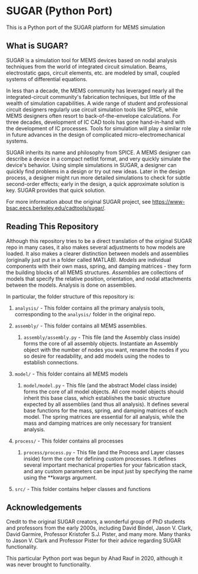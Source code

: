# SUGAR (Python Port)

This is a Python port of the SUGAR platform for MEMS simulation

## What is SUGAR?
	
SUGAR is a simulation tool for MEMS devices based on nodal analysis techniques from the world of integrated circuit simulation. Beams, electrostatic gaps, circuit elements, etc. are modeled by small, coupled systems of differential equations.

In less than a decade, the MEMS community has leveraged nearly all the integrated-circuit community's fabrication techniques, but little of the wealth of simulation capabilities. A wide range of student and professional circuit designers regularly use circuit simulation tools like SPICE, while MEMS designers often resort to back-of-the-envelope calculations. For three decades, development of IC CAD tools has gone hand-in-hand with the development of IC processes. Tools for simulation will play a similar role in future advances in the design of complicated micro-electromechanical systems.

SUGAR inherits its name and philosophy from SPICE. A MEMS designer can describe a device in a compact netlist format, and very quickly simulate the device's behavior. Using simple simulations in SUGAR, a designer can quickly find problems in a design or try out new ideas. Later in the design process, a designer might run more detailed simulations to check for subtle second-order effects; early in the design, a quick approximate solution is key. SUGAR provides that quick solution.

For more information about the original SUGAR project, see https://www-bsac.eecs.berkeley.edu/cadtools/sugar/.

## Reading This Repository

Although this repository tries to be a direct translation of the original SUGAR repo in many cases, it also makes
several adjustments to how models are loaded. It also makes a clearer distinction between models and assemblies 
(originally just put in a folder called MATLAB). _Models_ are individual components with their own mass, spring, and 
damping matrices - they form the building blocks of all MEMS structures. _Assemblies_ are collections of models that specify
the relative position, orientation, and nodal attachments between the models. Analysis is done on assemblies.

In particular, the folder structure of this repository is:

1) ``analysis/`` - This folder contains all the primary analysis tools, corresponding to the ``analysis/`` folder in 
the original repo.
   
2) ``assembly/`` - This folder contains all MEMS assemblies.
    1) ``assembly/assembly.py`` - This file (and the Assembly class inside) forms the core of all assembly objects. 
    Instantiate an Assembly object with the number of nodes you want, rename the nodes if you so desire for readability,
       and add models using the nodes to establish connections.
   
3) ``model/`` - This folder contains all MEMS models
    1) ``model/model.py`` - This file (and the abstract Model class inside) forms the core of all model objects. 
    All core model objects should inherit this base class, which establishes the basic structure expected by all 
       assemblies (and thus all analysis). It defines several base functions for the mass, spring, and damping
       matrices of each model. The spring matrices are essential for all analysis, while the mass and damping matrices 
       are only necessary for transient analysis.
       
4) ``process/`` - This folder contains all processes
    1) ``process/process.py`` - This file (and the Process and Layer classes inside) form the core for defining
    custom processes. It defines several important mechanical properties for your fabrication stack, and any custom
       parameters can be input just by specifying the name using the **kwargs argument.
       
5) ``src/`` - This folder contains helper classes and functions

## Acknowledgements

Credit to the original SUGAR creators, a wonderful group of PhD students and professors from the early 2000s, including
David Bindel, Jason V. Clark, David Garmire, Professor Kristofer S.J. Pister, and many more. Many thanks to Jason V. 
Clark and Professor Pister for their advice regarding SUGAR functionality.

This particular Python port was begun by Ahad Rauf in 2020, although it was never brought to functionality.